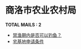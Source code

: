 # 商洛市农业农村局
__TOTAL MAILS : 2__
- [禁渔期内是否可以钓鱼？](../../categories/mails/7222.md)
- [宅基地申请条件](../../categories/mails/7210.md)